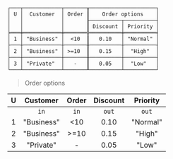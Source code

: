 ```text
┌───┬────────────┬───────╥─────────────────────┐
│ U │  Customer  │ Order ║    Order options    │
│   │            │       ╟──────────┬──────────┤
│   │            │       ║ Discount │ Priority │
╞═══╪════════════╪═══════╬══════════╪══════════╡
│ 1 │ "Business" │  <10  ║   0.10   │ "Normal" │
├───┼────────────┼───────╫──────────┼──────────┤
│ 2 │ "Business" │ >=10  ║   0.15   │  "High"  │
├───┼────────────┼───────╫──────────┼──────────┤
│ 3 │ "Private"  │   -   ║   0.05   │  "Low"   │
└───┴────────────┴───────╨──────────┴──────────┘
```

> Order options

| U |  Customer  | Order | Discount | Priority |
|:-:|:----------:|:-----:|:--------:|:--------:|
|   |    `in`    | `in`  |  `out`   |  `out`   |
| 1 | "Business" |  <10  |   0.10   | "Normal" |
| 2 | "Business" | >=10  |   0.15   |  "High"  |
| 3 | "Private"  |   -   |   0.05   |  "Low"   |
